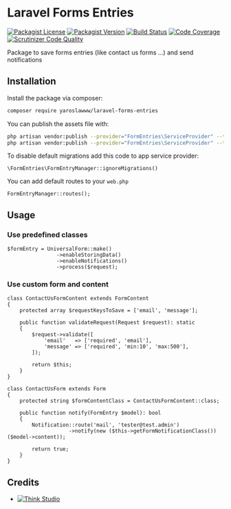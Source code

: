 # Laravel Forms Entries

[![Packagist License](https://img.shields.io/packagist/l/yaroslawww/laravel-forms-entries?color=%234dc71f)](https://github.com/yaroslawww/laravel-forms-entries/blob/master/LICENSE.md)
[![Packagist Version](https://img.shields.io/packagist/v/yaroslawww/laravel-forms-entries)](https://packagist.org/packages/yaroslawww/laravel-forms-entries)
[![Build Status](https://scrutinizer-ci.com/g/yaroslawww/laravel-forms-entries/badges/build.png?b=master)](https://scrutinizer-ci.com/g/yaroslawww/laravel-forms-entries/build-status/master)
[![Code Coverage](https://scrutinizer-ci.com/g/yaroslawww/laravel-forms-entries/badges/coverage.png?b=master)](https://scrutinizer-ci.com/g/yaroslawww/laravel-forms-entries/?branch=master)
[![Scrutinizer Code Quality](https://scrutinizer-ci.com/g/yaroslawww/laravel-forms-entries/badges/quality-score.png?b=master)](https://scrutinizer-ci.com/g/yaroslawww/laravel-forms-entries/?branch=master)

Package to save forms entries (like contact us forms ...) and send notifications

## Installation

Install the package via composer:

```bash
composer require yaroslawww/laravel-forms-entries
```

You can publish the assets file with:

```bash
php artisan vendor:publish --provider="FormEntries\ServiceProvider" --tag="config"
php artisan vendor:publish --provider="FormEntries\ServiceProvider" --tag="lang"
```

To disable default migrations add this code to app service provider:

```injectablephp
\FormEntries\FormEntryManager::ignoreMigrations()
```

You can add default routes to your `web.php`

```injectablephp
FormEntryManager::routes();
```

## Usage

### Use predefined classes

```injectablephp
$formEntry = UniversalForm::make()
                ->enableStoringData()
                ->enableNotifications()
                ->process($request);
```

### Use custom form and content

```injectablephp
class ContactUsFormContent extends FormContent
{
    protected array $requestKeysToSave = ['email', 'message'];

    public function validateRequest(Request $request): static
    {
        $request->validate([
            'email'   => ['required', 'email'],
            'message' => ['required', 'min:10', 'max:500'],
        ]);

        return $this;
    }
}
```

```injectablephp
class ContactUsForm extends Form
{
    protected string $formContentClass = ContactUsFormContent::class;

    public function notify(FormEntry $model): bool
    {
        Notification::route('mail', 'tester@test.admin')
                    ->notify(new ($this->getFormNotificationClass())($model->content));

        return true;
    }
}
```

## Credits

- [![Think Studio](https://yaroslawww.github.io/images/sponsors/packages/logo-think-studio.png)](https://think.studio/)
